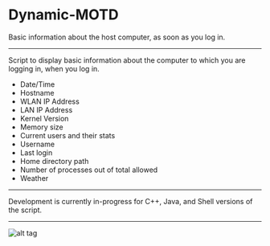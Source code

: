 Dynamic-MOTD
=======================

Basic information about the host computer, as soon as you log in.

-----------------------

Script to display basic information about the computer to which you are logging in, when you log in.

 - Date/Time
 - Hostname
 - WLAN IP Address
 - LAN IP Address
 - Kernel Version
 - Memory size
 - Current users and their stats
 - Username
 - Last login
 - Home directory path
 - Number of processes out of total allowed
 - Weather

-----------------------

Development is currently in-progress for C++, Java, and Shell versions of the script.

-----------------------

![alt tag](https://lh6.googleusercontent.com/-t-FB_1SNc2Q/UgpP6d0DPPI/AAAAAAAADyc/0-In7jSbK90/w991-h557-no/dynmotd.png)
